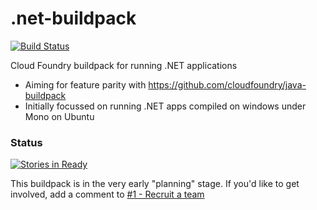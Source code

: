 .net-buildpack
==============
[![Build Status](https://travis-ci.org/cloudfoundry-community/.net-buildpack.png?branch=master)](https://travis-ci.org/cloudfoundry-community/.net-buildpack)

Cloud Foundry buildpack for running .NET applications 

* Aiming for feature parity with https://github.com/cloudfoundry/java-buildpack
* Initially focussed on running .NET apps compiled on windows under Mono on Ubuntu

### Status
[![Stories in Ready](https://badge.waffle.io/cloudfoundry-community/.net-buildpack.png)](http://waffle.io/cloudfoundry-community/.net-buildpack)

This buildpack is in the very early "planning" stage.  If you'd like to get involved, add a comment to 
[#1 - Recruit a team](https://github.com/cloudfoundry-community/.net-buildpack/issues/1)
